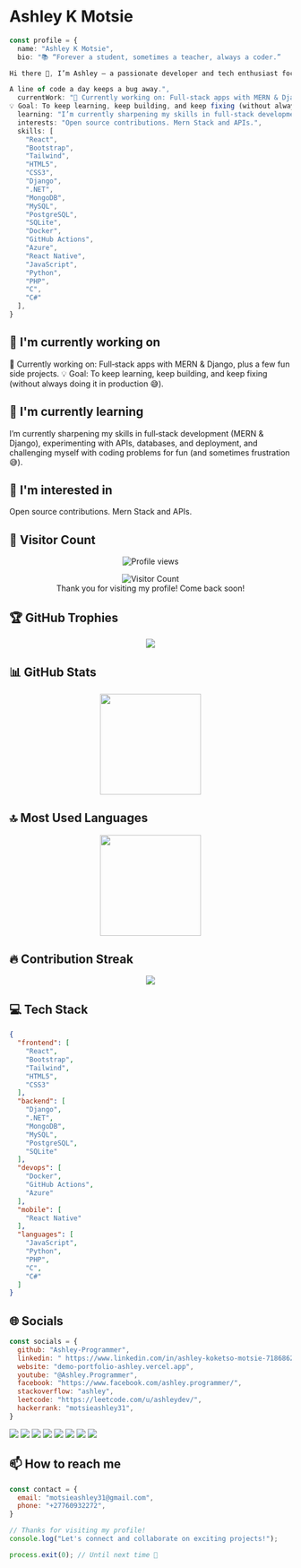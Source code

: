 # Ashley K Motsie

```typescript
const profile = {
  name: "Ashley K Motsie",
  bio: "📚 “Forever a student, sometimes a teacher, always a coder.”

Hi there 👋, I’m Ashley — a passionate developer and tech enthusiast focused on turning coffee ☕ into code. My projects range across web development, desktop applications, and backend systems, with experience in stacks like React + Vite, FastAPI, Django, and PHP + MySQL. I enjoy taking ideas from scratch to functional products, whether it’s creating e‑commerce platforms, dashboards, authentication systems, or utility apps like PDF search tools and duplicate file scanners (yes, because who really knows how many duplicate files they’ve got lying around?).

A line of code a day keeps a bug away.",
  currentWork: "🔭 Currently working on: Full‑stack apps with MERN & Django, plus a few fun side projects.
💡 Goal: To keep learning, keep building, and keep fixing (without always doing it in production 😅).",
  learning: "I’m currently sharpening my skills in full‑stack development (MERN & Django), experimenting with APIs, databases, and deployment, and challenging myself with coding problems for fun (and sometimes frustration 😅).",
  interests: "Open source contributions. Mern Stack and APIs.",
  skills: [
    "React",
    "Bootstrap",
    "Tailwind",
    "HTML5",
    "CSS3",
    "Django",
    ".NET",
    "MongoDB",
    "MySQL",
    "PostgreSQL",
    "SQLite",
    "Docker",
    "GitHub Actions",
    "Azure",
    "React Native",
    "JavaScript",
    "Python",
    "PHP",
    "C",
    "C#"
  ],
}
```

## 🔭 I'm currently working on

🔭 Currently working on: Full‑stack apps with MERN & Django, plus a few fun side projects.
💡 Goal: To keep learning, keep building, and keep fixing (without always doing it in production 😅).

## 🌱 I'm currently learning

I’m currently sharpening my skills in full‑stack development (MERN & Django), experimenting with APIs, databases, and deployment, and challenging myself with coding problems for fun (and sometimes frustration 😅).

## 👀 I'm interested in

Open source contributions. Mern Stack and APIs.

## 👀 Visitor Count

<!-- ⚠️ Important: Replace 'Ashley-Programmer' with your actual GitHub username in the URL below -->
<p align="center">
  <img src="https://komarev.com/ghpvc/?username=Ashley-Programmer&style=for-the-badge" alt="Profile views" />
</p>
<p align="center">
  <img src="https://profile-counter.glitch.me/Ashley-Programmer/count.svg" alt="Visitor Count" />
  <br>Thank you for visiting my profile! Come back soon!
</p>


## 🏆 GitHub Trophies

<!-- ⚠️ Important: Replace 'Ashley-Programmer' with your actual GitHub username in the URL below -->
<p align="center">
  <img src="https://github-profile-trophy.vercel.app/?username=Ashley-Programmer&theme=onedark&no-frame=true&no-bg=true&margin-w=15&margin-h=15" />
</p>


## 📊 GitHub Stats

<!-- ⚠️ Important: Replace 'Ashley-Programmer' with your actual GitHub username in the URL below -->
<div align="center">
  <img height="180em" src="https://github-readme-stats.vercel.app/api?username=Ashley-Programmer&show_icons=true&theme=dark&include_all_commits=true&count_private=true"/>
</div>

## 🔝 Most Used Languages

<!-- ⚠️ Important: Replace 'Ashley-Programmer' with your actual GitHub username in the URL below -->
<div align="center">
  <img height="180em" src="https://github-readme-stats.vercel.app/api/top-langs/?username=Ashley-Programmer&layout=compact&langs_count=10&theme=dark"/>
</div>

## 🔥 Contribution Streak

<!-- ⚠️ Important: Replace 'Ashley-Programmer' with your actual GitHub username in the URL below -->
<div align="center">
  <img src="https://github-readme-streak-stats.herokuapp.com/?user=Ashley-Programmer&theme=dark&hide_border=false" />
</div>


## 💻 Tech Stack

```json
{
  "frontend": [
    "React",
    "Bootstrap",
    "Tailwind",
    "HTML5",
    "CSS3"
  ],
  "backend": [
    "Django",
    ".NET",
    "MongoDB",
    "MySQL",
    "PostgreSQL",
    "SQLite"
  ],
  "devops": [
    "Docker",
    "GitHub Actions",
    "Azure"
  ],
  "mobile": [
    "React Native"
  ],
  "languages": [
    "JavaScript",
    "Python",
    "PHP",
    "C",
    "C#"
  ]
}
```

## 🌐 Socials

```javascript
const socials = {
  github: "Ashley-Programmer",
  linkedin: " https://www.linkedin.com/in/ashley-koketso-motsie-718686263/",
  website: "demo-portfolio-ashley.vercel.app",
  youtube: "@Ashley.Programmer",
  facebook: "https://www.facebook.com/ashley.programmer/",
  stackoverflow: "ashley",
  leetcode: "https://leetcode.com/u/ashleydev/",
  hackerrank: "motsieashley31",
}
```

<div>
<a href=" https://github.com/Ashley-Programmer"><img src="https://img.shields.io/badge/github-%23000000.svg?style=for-the-badge&logo=github&logoColor=white" /></a> <a href=" https://www.linkedin.com/in/ashley-koketso-motsie-718686263/"><img src="https://img.shields.io/badge/linkedin-%23000000.svg?style=for-the-badge&logo=linkedin&logoColor=white" /></a> <a href="demo-portfolio-ashley.vercel.app"><img src="https://img.shields.io/badge/website-%23000000.svg?style=for-the-badge&logo=website&logoColor=white" /></a> <a href="https://www.youtube.com/@Ashley.Programmer"><img src="https://img.shields.io/badge/youtube-%23000000.svg?style=for-the-badge&logo=youtube&logoColor=white" /></a> <a href="https://www.facebook.com/ashley.programmer/"><img src="https://img.shields.io/badge/facebook-%23000000.svg?style=for-the-badge&logo=facebook&logoColor=white" /></a> <a href="https://stackoverflow.com/users/24185468/ashley"><img src="https://img.shields.io/badge/stackoverflow-%23000000.svg?style=for-the-badge&logo=stackoverflow&logoColor=white" /></a> <a href="https://leetcode.com/u/ashleydev/"><img src="https://img.shields.io/badge/leetcode-%23000000.svg?style=for-the-badge&logo=leetcode&logoColor=white" /></a> <a href="https://www.hackerrank.com/profile/motsieashley31"><img src="https://img.shields.io/badge/hackerrank-%23000000.svg?style=for-the-badge&logo=hackerrank&logoColor=white" /></a> 
</div>

## 📫 How to reach me

```javascript
const contact = {
  email: "motsieashley31@gmail.com",
  phone: "+27760932272",
}
```

```typescript
// Thanks for visiting my profile!
console.log("Let's connect and collaborate on exciting projects!");

process.exit(0); // Until next time 👋
```
